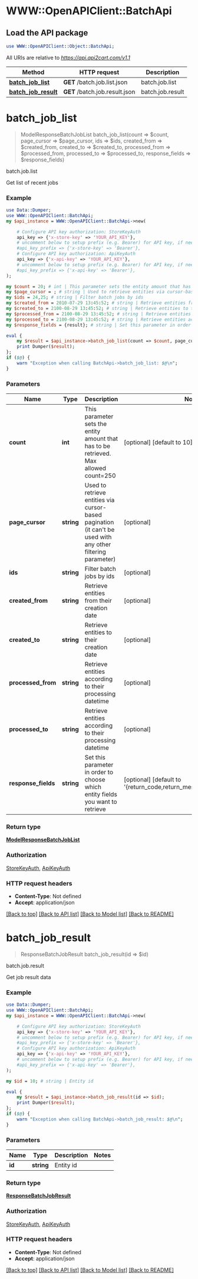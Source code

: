 # WWW::OpenAPIClient::BatchApi

## Load the API package
```perl
use WWW::OpenAPIClient::Object::BatchApi;
```

All URIs are relative to *https://api.api2cart.com/v1.1*

Method | HTTP request | Description
------------- | ------------- | -------------
[**batch_job_list**](BatchApi.md#batch_job_list) | **GET** /batch.job.list.json | batch.job.list
[**batch_job_result**](BatchApi.md#batch_job_result) | **GET** /batch.job.result.json | batch.job.result


# **batch_job_list**
> ModelResponseBatchJobList batch_job_list(count => $count, page_cursor => $page_cursor, ids => $ids, created_from => $created_from, created_to => $created_to, processed_from => $processed_from, processed_to => $processed_to, response_fields => $response_fields)

batch.job.list

Get list of recent jobs

### Example
```perl
use Data::Dumper;
use WWW::OpenAPIClient::BatchApi;
my $api_instance = WWW::OpenAPIClient::BatchApi->new(

    # Configure API key authorization: StoreKeyAuth
    api_key => {'x-store-key' => 'YOUR_API_KEY'},
    # uncomment below to setup prefix (e.g. Bearer) for API key, if needed
    #api_key_prefix => {'x-store-key' => 'Bearer'},
    # Configure API key authorization: ApiKeyAuth
    api_key => {'x-api-key' => 'YOUR_API_KEY'},
    # uncomment below to setup prefix (e.g. Bearer) for API key, if needed
    #api_key_prefix => {'x-api-key' => 'Bearer'},
);

my $count = 20; # int | This parameter sets the entity amount that has to be retrieved. Max allowed count=250
my $page_cursor = ; # string | Used to retrieve entities via cursor-based pagination (it can't be used with any other filtering parameter)
my $ids = 24,25; # string | Filter batch jobs by ids
my $created_from = 2010-07-29 13:45:52; # string | Retrieve entities from their creation date
my $created_to = 2100-08-29 13:45:52; # string | Retrieve entities to their creation date
my $processed_from = 2100-08-29 13:45:52; # string | Retrieve entities according to their processing datetime
my $processed_to = 2100-08-29 13:45:52; # string | Retrieve entities according to their processing datetime
my $response_fields = {result}; # string | Set this parameter in order to choose which entity fields you want to retrieve

eval {
    my $result = $api_instance->batch_job_list(count => $count, page_cursor => $page_cursor, ids => $ids, created_from => $created_from, created_to => $created_to, processed_from => $processed_from, processed_to => $processed_to, response_fields => $response_fields);
    print Dumper($result);
};
if ($@) {
    warn "Exception when calling BatchApi->batch_job_list: $@\n";
}
```

### Parameters

Name | Type | Description  | Notes
------------- | ------------- | ------------- | -------------
 **count** | **int**| This parameter sets the entity amount that has to be retrieved. Max allowed count&#x3D;250 | [optional] [default to 10]
 **page_cursor** | **string**| Used to retrieve entities via cursor-based pagination (it can&#39;t be used with any other filtering parameter) | [optional] 
 **ids** | **string**| Filter batch jobs by ids | [optional] 
 **created_from** | **string**| Retrieve entities from their creation date | [optional] 
 **created_to** | **string**| Retrieve entities to their creation date | [optional] 
 **processed_from** | **string**| Retrieve entities according to their processing datetime | [optional] 
 **processed_to** | **string**| Retrieve entities according to their processing datetime | [optional] 
 **response_fields** | **string**| Set this parameter in order to choose which entity fields you want to retrieve | [optional] [default to &#39;{return_code,return_message,pagination,result}&#39;]

### Return type

[**ModelResponseBatchJobList**](ModelResponseBatchJobList.md)

### Authorization

[StoreKeyAuth](../README.md#StoreKeyAuth), [ApiKeyAuth](../README.md#ApiKeyAuth)

### HTTP request headers

 - **Content-Type**: Not defined
 - **Accept**: application/json

[[Back to top]](#) [[Back to API list]](../README.md#documentation-for-api-endpoints) [[Back to Model list]](../README.md#documentation-for-models) [[Back to README]](../README.md)

# **batch_job_result**
> ResponseBatchJobResult batch_job_result(id => $id)

batch.job.result

Get job result data

### Example
```perl
use Data::Dumper;
use WWW::OpenAPIClient::BatchApi;
my $api_instance = WWW::OpenAPIClient::BatchApi->new(

    # Configure API key authorization: StoreKeyAuth
    api_key => {'x-store-key' => 'YOUR_API_KEY'},
    # uncomment below to setup prefix (e.g. Bearer) for API key, if needed
    #api_key_prefix => {'x-store-key' => 'Bearer'},
    # Configure API key authorization: ApiKeyAuth
    api_key => {'x-api-key' => 'YOUR_API_KEY'},
    # uncomment below to setup prefix (e.g. Bearer) for API key, if needed
    #api_key_prefix => {'x-api-key' => 'Bearer'},
);

my $id = 10; # string | Entity id

eval {
    my $result = $api_instance->batch_job_result(id => $id);
    print Dumper($result);
};
if ($@) {
    warn "Exception when calling BatchApi->batch_job_result: $@\n";
}
```

### Parameters

Name | Type | Description  | Notes
------------- | ------------- | ------------- | -------------
 **id** | **string**| Entity id | 

### Return type

[**ResponseBatchJobResult**](ResponseBatchJobResult.md)

### Authorization

[StoreKeyAuth](../README.md#StoreKeyAuth), [ApiKeyAuth](../README.md#ApiKeyAuth)

### HTTP request headers

 - **Content-Type**: Not defined
 - **Accept**: application/json

[[Back to top]](#) [[Back to API list]](../README.md#documentation-for-api-endpoints) [[Back to Model list]](../README.md#documentation-for-models) [[Back to README]](../README.md)

